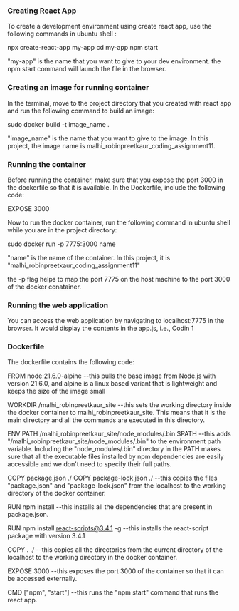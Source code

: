 
### Creating React App
To create a development environment using create react app, use the following commands in ubuntu shell :

npx create-react-app my-app 
cd my-app
npm start

"my-app" is the name that you want to give to your dev environment. the npm start command will launch the file in the browser.

### Creating an image for running container
In the terminal, move to the project directory that you created with react app and run the following command to build an image:

sudo docker build -t image_name .

"image_name" is the name that you want to give to the image. In this project, the image name is malhi_robinpreetkaur_coding_assignment11.

### Running the container
Before running the container, make sure that you expose the port 3000 in the dockerfile so that it is available.
In the Dockerfile, include the following code:

EXPOSE 3000

Now to run the docker container, run the following command in ubuntu shell while you are in the project directory:

sudo docker run -p 7775:3000 name

"name" is the name of the container. In this project, it is "malhi_robinpreetkaur_coding_assignment11"

the -p flag helps to map the port 7775 on the host machine to the port 3000 of the docker conatainer.

### Running the web application
You can access the web application by navigating to localhost:7775 in the browser. It would display the contents in the app.js, i.e., Codin 1

### Dockerfile
The dockerfile contains the following code:

FROM node:21.6.0-alpine
--this pulls the base image from Node.js with version 21.6.0, and alpine is a linux based variant that is lightweight and keeps the size of the image small

WORKDIR /malhi_robinpreetkaur_site
--this sets the working directory inside the docker container to malhi_robinpreetkaur_site. This means that it is the main directory and all the commands are executed in this directory.

ENV PATH /malhi_robinpreetkaur_site/node_modules/.bin:$PATH
--this adds "/malhi_robinpreetkaur_site/node_modules/.bin" to the environment path variable. Including the "node_modules/.bin" directory in the PATH makes sure that all the executable files installed by npm dependencies are easily accessible and we don't need to specify their full paths.

COPY package.json ./
COPY package-lock.json ./
--this copies the files "package.json" and "package-lock.json" from the localhost to the working directory of the docker container.

RUN npm install
--this installs all the dependencies that are present in package.json.

RUN npm install react-scripts@3.4.1 -g
--this installs the react-script package with version 3.4.1

COPY . ./
--this copies all the directories from the current directory of the localhost to the working directory in the docker container.

EXPOSE 3000
--this exposes the port 3000 of the container so that it can be accessed externally.

CMD ["npm", "start"]
--this runs the "npm start" command that runs the react app.
